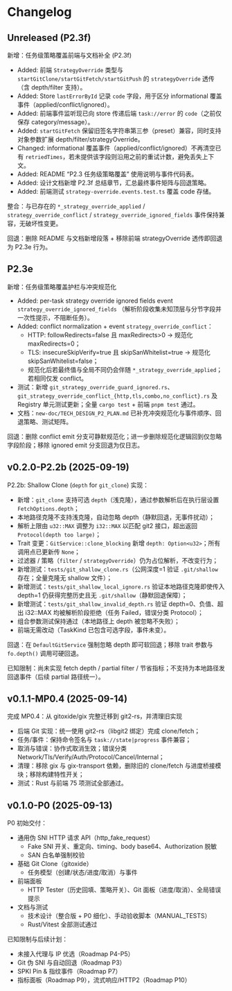 # Changelog

## Unreleased (P2.3f)

新增：任务级策略覆盖前端与文档补全 (P2.3f)
- Added: 前端 `StrategyOverride` 类型与 `startGitClone/startGitFetch/startGitPush` 的 `strategyOverride` 透传（含 depth/filter 支持）。
- Added: Store `lastErrorById` 记录 `code` 字段，用于区分 informational 覆盖事件（applied/conflict/ignored）。
- Added: 前端事件监听现已向 store 传递后端 `task://error` 的 `code`（之前仅保存 category/message）。
- Added: `startGitFetch` 保留旧签名字符串第三参（preset）兼容，同时支持对象参数扩展 depth/filter/strategyOverride。
- Changed: informational 覆盖事件（applied/conflict/ignored）不再清空已有 `retriedTimes`，若未提供该字段则沿用之前的重试计数，避免丢失上下文。
- Added: README “P2.3 任务级策略覆盖” 使用说明与事件代码表。
- Added: 设计文档新增 P2.3f 总结章节，汇总最终事件矩阵与回退策略。
- Added: 前端测试 `strategy-override.events.test.ts` 覆盖 code 存储。

整合：与已存在的 `*_strategy_override_applied` / `strategy_override_conflict` / `strategy_override_ignored_fields` 事件保持兼容，无破坏性变更。

回退：删除 README 与文档新增段落 + 移除前端 strategyOverride 透传即回退为 P2.3e 行为。

## P2.3e

新增：任务级策略覆盖护栏与冲突规范化
- Added: per-task strategy override ignored fields event `strategy_override_ignored_fields` （解析阶段收集未知顶层与分节字段并一次性提示，不阻断任务）。
- Added: conflict normalization + event `strategy_override_conflict`：
  - HTTP: followRedirects=false 且 maxRedirects>0 → 规范化 maxRedirects=0；
  - TLS: insecureSkipVerify=true 且 skipSanWhitelist=true → 规范化 skipSanWhitelist=false；
  - 规范化后若最终值与全局不同仍会伴随 `*_strategy_override_applied`；若相同仅发 conflict。
- 测试：新增 `git_strategy_override_guard_ignored.rs`、`git_strategy_override_conflict_{http,tls,combo,no_conflict}.rs` 及 Registry 单元测试更新；全量 `cargo test` + 前端 `pnpm test` 通过。
- 文档：`new-doc/TECH_DESIGN_P2_PLAN.md` 已补充冲突规范化与事件顺序、回退策略、测试矩阵。

回退：删除 conflict emit 分支可静默规范化；进一步删除规范化逻辑回到仅忽略字段阶段；移除 ignored emit 分支回退为仅日志。

## v0.2.0-P2.2b (2025-09-19)

P2.2b: Shallow Clone (`depth` for `git_clone`) 实现：
- 新增：`git_clone` 支持可选 `depth`（浅克隆），通过参数解析后在执行层设置 `FetchOptions.depth`；
- 本地路径克隆不支持浅克隆，自动忽略 depth（静默回退，无事件扰动）；
- 解析上限由 `u32::MAX` 调整为 `i32::MAX` 以匹配 git2 接口，超出返回 `Protocol(depth too large)`；
- Trait 变更：`GitService::clone_blocking` 新增 `depth: Option<u32>`；所有调用点已更新传 `None`；
- 过滤器 / 策略（`filter` / `strategyOverride`）仍为占位解析，不改变行为；
- 新增测试：`tests/git_shallow_clone.rs`（公网深度=1 验证 `.git/shallow` 存在；全量克隆无 shallow 文件）；
- 新增测试：`tests/git_shallow_local_ignore.rs` 验证本地路径克隆即使传入 depth=1 仍获得完整历史且无 `.git/shallow`（静默回退保障）；
- 新增测试：`tests/git_shallow_invalid_depth.rs` 验证 depth=0、负值、超出 i32::MAX 均被解析阶段拒绝（任务 Failed，错误分类 Protocol）；
- 组合参数测试保持通过（本地路径上 depth 被忽略不失败）；
- 前端无需改动（TaskKind 已包含可选字段，事件未变）。

回退：在 `DefaultGitService` 强制忽略 depth 即可软回退；移除 trait 参数与 `fo.depth()` 调用可硬回退。

已知限制：尚未实现 fetch depth / partial filter / 节省指标；不支持为本地路径发回退事件（后续 partial 路径统一）。

## v0.1.1-MP0.4 (2025-09-14)

完成 MP0.4：从 gitoxide/gix 完整迁移到 git2-rs，并清理旧实现
- 后端 Git 实现：统一使用 git2-rs（libgit2 绑定）完成 clone/fetch；
- 任务/事件：保持命令签名与 `task://state|progress` 事件兼容；
- 取消与错误：协作式取消生效；错误分类 Network/Tls/Verify/Auth/Protocol/Cancel/Internal；
- 清理：移除 gix 与 gix-transport 依赖，删除旧的 clone/fetch 与进度桥接模块；移除构建特性开关；
- 测试：Rust 与前端 75 项测试全部通过。

## v0.1.0-P0 (2025-09-13)

P0 初始交付：
- 通用伪 SNI HTTP 请求 API（http_fake_request）
  - Fake SNI 开关、重定向、timing、body base64、Authorization 脱敏
  - SAN 白名单强制校验
- 基础 Git Clone（gitoxide）
  - 任务模型（创建/状态/进度/取消）与事件
- 前端面板
  - HTTP Tester（历史回填、策略开关）、Git 面板（进度/取消）、全局错误提示
- 文档与测试
  - 技术设计（整合版 + P0 细化）、手动验收脚本（MANUAL_TESTS）
  - Rust/Vitest 全部测试通过

已知限制与后续计划：
- 未接入代理与 IP 优选（Roadmap P4-P5）
- Git 伪 SNI 与自动回退（Roadmap P3）
- SPKI Pin & 指纹事件（Roadmap P7）
- 指标面板（Roadmap P9），流式响应/HTTP2（Roadmap P10）
